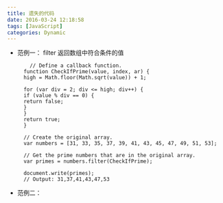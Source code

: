 ```yaml
---
title: 遗失的代码
date: 2016-03-24 12:18:58
tags: [JavaScript]
categories: Dynamic
---
```

- 范例一：	filter 返回数组中符合条件的值
  <!-- more -->
          // Define a callback function.
      	function CheckIfPrime(value, index, ar) {
      	high = Math.floor(Math.sqrt(value)) + 1;
      	
      	for (var div = 2; div <= high; div++) {
      	if (value % div == 0) {
      	return false;
      	}
      	}
      	return true;
      	}
      	
      	// Create the original array.
      	var numbers = [31, 33, 35, 37, 39, 41, 43, 45, 47, 49, 51, 53];
      	
      	// Get the prime numbers that are in the original array. 
      	var primes = numbers.filter(CheckIfPrime);
      	
      	document.write(primes);
      	// Output: 31,37,41,43,47,53

- 范例二：
